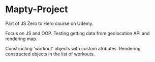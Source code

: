 # Mapty-Project

Part of JS Zero to Hero course on Udemy.

Focus on JS and OOP.
Testing getting data from geolocation API and rendering map.

Constructing 'workout' objects with custom atributes.
Rendering constructed objects in the list of workouts.
